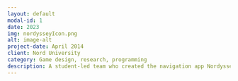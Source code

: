 ```yaml
---
layout: default
modal-id: 1
date: 2023
img: nordysseyIcon.png
alt: image-alt
project-date: April 2014
client: Nord University
category: Game design, research, programming
description: A student-led team who created the navigation app Nordyssey. Nordyssey was created as an offline google maps and Mazemap alternative, tailored to Nord University campus Levanger. In primary charge of research, communication, programming and implementation of AR elements.
---
```

